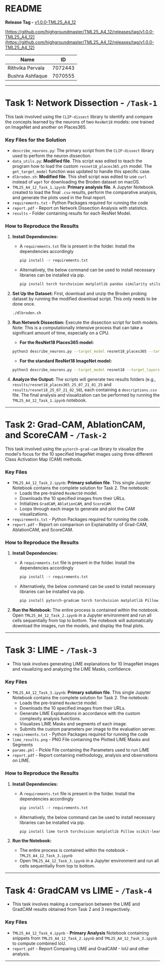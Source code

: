 # README

**Release Tag -** [v1.0.0-TML25_A4_12](https://github.com/highgroundmaster/TML25_A4_12/releases/tag/v1.0.0-TML25_A4_12)

[https://github.com/highgroundmaster/TML25_A4_12/releases/tag/v1.0.0-TML25_A4_12](https://github.com/highgroundmaster/TML25_A4_12/releases/tag/v1.0.0-TML25_A4_12)

| Name | ID |
| --- | --- |
| Rithvika Pervala | 7072443 |
| Bushra Ashfaque | 7070555 |

---

# Task 1: Network Dissection - `/Task-1`

This task involved using the `CLIP-dissect` library to identify and compare the concepts learned by the neurons of two `ResNet18` models: one trained on ImageNet and another on Places365.

### Key Files for the Solution

- `describe_neurons.py`: The primary script from the `CLIP-dissect` library used to perform the neuron dissection.
- `data_utils.py`: **Modified file**. This script was edited to teach the program how to load the custom `resnet18_places365.pth` model. The `get_target_model` function was updated to handle this specific case.
- `dlbroden.sh`: **Modified file**. This shell script was edited to use `curl` instead of `wget` for downloading the Broden dataset on macOS.
- `TML25_A4_12_Task_1.ipynb`: **Primary analysis file**. A Jupyter Notebook created to load the final `.csv` results, perform the comparative analysis, and generate the plots used in the final report.
- `requirements.txt` - Python Packages required for running the code
- `report.pdf` - Report on Network Dissection Analysis with statistics.
- `results` - Folder containing results for each ResNet Model.

### How to Reproduce the Results

1. **Install Dependencies:** 
    - A `requirements.txt` file is present in the folder. Install the dependencies accordingly
        
        ```bash
        pip install -r requirements.txt
        ```
        
    - Alternatively, the below command can be used to install necessary libraries can be installed via pip.
        
        ```bash
        pip install torch torchvision matplotlib pandas similarity utils
        
        ```
        
2. **Set Up the Dataset:**
First, download and unzip the Broden probing dataset by running the modified download script. This only needs to be done once.
    
    ```bash
    ./dlbroden.sh
    
    ```
    
3. **Run Network Dissection:**
Execute the dissection script for both models. Note: This is a computationally intensive process that can take a significant amount of time, especially on a CPU.
    - **For the ResNet18 Places365 model:**
    
    ```bash
    python3 describe_neurons.py --target_model resnet18_places365 --target_layers layer2,layer3,layer4 --device cpu
    
    ```
    
    - **For the standard ResNet18 ImageNet model:**
    
    ```bash
    python3 describe_neurons.py --target_model resnet18 --target_layers layer2,layer3,layer4 --device cpu
    
    ```
    
4. **Analyze the Output:**
The scripts will generate two results folders (e.g., `results/resnet18_places365_25_07_21_01_25` and `results/resnet18_25_07_21_02_50`), each containing a `descriptions.csv` file. The final analysis and visualization can be performed by running the 
`TML25_A4_12_Task_1.ipynb` notebook.

---

# Task 2: Grad-CAM, AblationCAM, and ScoreCAM - `/Task-2`

This task involved using the `pytorch-grad-cam` library to visualize the model's focus for the 10 specified ImageNet images using three different Class Activation Map (CAM) methods.

### Key Files

- `TML25_A4_12_Task_2.ipynb`: **Primary solution file**. This single Jupyter Notebook contains the complete solution for Task 2. The notebook:
    - Loads the pre-trained `ResNet50` model.
    - Downloads the 10 specified images from their URLs.
    - Initializes `GradCAM`, `AblationCAM`, and `ScoreCAM`.
    - Loops through each image to generate and plot the CAM visualizations.
- `requirements.txt` - Python Packages required for running the code.
- `report.pdf` - Report on comparison on Explainability of Grad-CAM, AblationCAM, and ScoreCAM.

### How to Reproduce the Results

1. **Install Dependencies:** 
    - A `requirements.txt` file is present in the folder. Install the dependencies accordingly
        
        ```bash
        pip install -r requirements.txt
        ```
        
    - Alternatively, the below command can be used to install necessary libraries can be installed via pip.
        
        ```bash
        pip install pytorch-gradcam torch torchvision matplotlib Pillow
        
        ```
        
2. **Run the Notebook:**
The entire process is contained within the notebook. Open `TML25_A4_12_Task_2.ipynb` in a Jupyter environment and run all cells sequentially from top to bottom. The notebook will automatically download the images, run the models, and display the final plots.

---

# Task 3: LIME - `/Task-3`

- This task involves generating LIME explanations for 10 ImageNet images and visualizing and analyzing the LIME Masks, confidence.

### Key Files

- `TML25_A4_12_Task_3.ipynb`: **Primary solution file**. This single Jupyter Notebook contains the complete solution for Task 2. The notebook:
    - Loads the pre-trained `ResNet50` model.
    - Downloads the 10 specified images from their URLs.
    - Generate LIME Explanations in accordance with the custom complexity analysis functions.
    - Visualizes LIME Masks and segments of each image.
    - Submits the custom parameters per image to the evaluation server.
- `requirements.txt` - Python Packages required for running the code
- `lime_results.png` - PNG File containing the Plotted LIME Masks and Segments
- `params.pkl` - Pickle File containing the Parameters used to run LIME
- `report.pdf` - Report containing methodology, analysis and observations on LIME.

### How to Reproduce the Results

1. **Install Dependencies:** 
    - A `requirements.txt` file is present in the folder. Install the dependencies accordingly
        
        ```bash
        pip install -r requirements.txt
        ```
        
    - Alternatively, the below command can be used to install necessary libraries can be installed via pip.
        
        ```bash
        pip install lime torch torchvision matplotlib Pillow scikit-learn skimage numpy Requests
        
        ```
        
2. **Run the Notebook:**
    - The entire process is contained within the notebook - `TML25_A4_12_Task_3.ipynb`
    - Open `TML25_A4_12_Task_3.ipynb` in a Jupyter environment and run all cells sequentially from top to bottom.

---

# Task 4: GradCAM vs LIME - `/Task-4`

- This task involves making a comparison between the LIME and GradCAM results obtained from Task 2 and 3 respectively.

### Key Files

- `TML25_A4_12_Task_4.ipynb` - **Primary Analysis** Notebook containing snippets from `TML25_A4_12_Task_2.ipynb` and `TML25_A4_12_Task_3.ipynb` to compute combined IoU.
- `report.pdf` - Report Comparing LIME and GradCAM - IoU and other analysis.

---